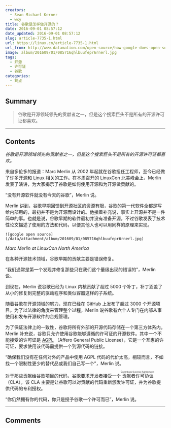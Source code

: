 ```yaml
---
creators:
  - Sean Michael Kerner
  - wxy
title: 谷歌是怎样做开源的？
date: 2016-09-01 08:57:12
date_updated: 2016-09-01 08:57:12
slug: article-7735-1.html
url: https://linux.cn/article-7735-1.html
url_from: http://www.datamation.com/open-source/how-google-does-open-source.html
image: album/201609/01/085716qhlbuufepr6rnerl.jpg
tags:
  - 开源
  - 许可证
  - 谷歌
categories:
  - 观点
---
```


## Summary

> 谷歌是开源领域领先的贡献者之一，但是这个搜索巨头不是所有的开源许可证都喜欢。

***

<!-- more -->

## Contents

*谷歌是开源领域领先的贡献者之一，但是这个搜索巨头不是所有的开源许可证都喜欢。*

来自多伦多的报道：Marc Merlin 从 2002 年起就在谷歌担任工程师，至今已经做了许多开源和 Linux 相关的工作。在本周召开的 LinuxCon 北美峰会上，Merlin 发表了演讲，为大家揭示了谷歌是如何使用开源和为开源做贡献的。

“没有开源软件就没有今天的谷歌”，Merlin 说。

Merlin 讲到，谷歌早期回馈到开源社区的资源有限，谷歌的第一代软件全都是写给内部用的，最初并不是为开源而设计的。他接着补充说，事实上开源并不是一件简单的事。也就是说，谷歌早期的软件最初并没有准备开源，不过谷歌发表了技术性论文描述了使用的方法和代码，以便其他人也可以用同样的原理来实现。

`![google open source](/data/attachment/album/201609/01/085716qhlbuufepr6rnerl.jpg)`

*Marc Merlin at LinuxCon North America*

在各种开源技术领域，谷歌早期的贡献主要是错误修复。

“我们通常是第一个发现并修复那些只在我们这个量级出现的错误的”，Merlin 说。

到现在，Merlin 说谷歌已经为 Linux 内核贡献了超过 5000 个补丁，补丁涵盖了从小的修复到完整的驱动程序和类似容器这样的子系统。

随着谷歌在开源领域的努力，现在已经在 GitHub 上发布了超过 3000 个开源项目。为了以法律的角度来管理整个过程，Merlin 说谷歌有六个人专门在内部从事使用和发布开源软件的合规管理。

为了保证法律上的一致性，谷歌将所有外部的开源代码存储在一个第三方体系内。Merlin 补充说，谷歌只允许使用谷歌能够遵循的许可证的开源软件。其中一个不能接受的许可证是 [AGPL](https://www.gnu.org/licenses/agpl-3.0.en.html) （Affero General Public License），它是一个互惠的许可证，要求使用该代码需提供一个到源代码的链接。

“确保我们没有在任何对外的产品中使用 AGPL 代码的代价太高，相较而言，不如找一个限制性更少的替代品或我们自己写一个”，Merlin 说。

对于那些贡献给谷歌项目的代码，谷歌要求开发者接受一个<ruby> 贡献者许可协议 <rp>  （ </rp> <rt>  Contributor License Agreement </rt> <rp>  ） </rp></ruby>（CLA），该 CLA 主要是让谷歌可以对贡献的代码重新颁发许可证，并为谷歌提供代码的专利授权。

“你仍然拥有你的代码，你只是授予谷歌一个许可而已”，Merlin 说。

***

## Comments
